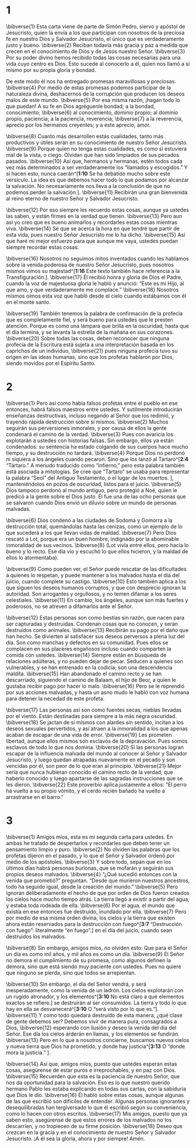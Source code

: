 # 1 
\bibverse{1} Esta carta viene de parte de Simón Pedro, siervo y apóstol de Jesucristo, quien la envía a los que participan con nosotros de la preciosa fe en nuestro Dios y Salvador Jesucristo, el único que es verdaderamente justo y bueno. \bibverse{2} Reciban todavía más gracia y paz a medida que crecen en el conocimiento de Dios y de Jesús nuestro Señor. \bibverse{3} Por su poder divino hemos recibido todas las cosas necesarias para una vida cuyo centro es Dios. Esto sucede al conocerlo a él, quien nos llamó a sí mismo por su propia gloria y bondad. 

De este modo él nos ha entregado promesas maravillosas y preciosas. \bibverse{4} Por medio de estas promesas podemos participar de la naturaleza divina, deshacernos de la corrupción que producen los deseos malos de este mundo. \bibverse{5} Por esa misma razón, ¡hagan todo lo que puedan! A su fe en Dios agréguenle bondad; a la bondad, conocimiento; \bibverse{6} al conocimiento, dominio propio; al dominio propio, paciencia; a la paciencia, reverencia; \bibverse{7} a la reverencia, aprecio por los hermanos creyentes; y a este aprecio, amor. 

\bibverse{8} Cuanto más desarrollen estas cualidades, tanto más productivos y útiles serán en su conocimiento de nuestro Señor Jesucristo. \bibverse{9} Porque quien no tenga estas cualidades, es como si estuviera mal de la vista, o ciego. Olvidan que han sido limpiados de sus pecados pasados. \bibverse{10} Así que, hermanos y hermanas, estén todos cada vez más determinados a ser verdaderamente los “llamados y escogidos.” Y si hacen esto, nunca caerán^[**1:10** Se ha debatido mucho sobre este versículo. La idea es que debemos hacer todo lo que podamos por alcanzar la salvación. No necesariamente nos lleva a la conclusión de que no podemos perder la salvación.]. \bibverse{11} Recibirán una gran bienvenida al reino eterno de nuestro Señor y Salvador Jesucristo. 


\bibverse{12} Por eso siempre les recuerdo estas cosas, aunque ya ustedes las saben, y están firmes en la verdad que tienen. \bibverse{13} Pero aun así yo creo que es bueno animarlos y recordarles estas cosas mientras viva. \bibverse{14} Sé que se acerca la hora en que tendré que partir de esta vida, pues nuestro Señor Jesucristo me lo ha dicho. \bibverse{15} Así que haré mi mejor esfuerzo para que aunque me vaya, ustedes puedan siempre recordar estas cosas. 

\bibverse{16} Nosotros no seguimos mitos inventados cuando les hablamos sobre la venida poderosa de nuestro Señor Jesucristo, pues nosotros mismos vimos su majestad^[**1:16** Este texto también hace referencia a la Transfiguración.]. \bibverse{17} Él recibió honra y gloria de Dios el Padre, cuando la voz de majestuosa gloria le habló y anunció: “Este es mi Hijo, al que amo, y que verdaderamente me complace.” \bibverse{18} Nosotros mismos oímos esta voz que habló desde el cielo cuando estábamos con él en el monte santo. 


\bibverse{19} También tenemos la palabra de confirmación de la profecía que es completamente fiel, y será bueno para ustedes que le presten atención. Porque es como una lámpara que brilla en la oscuridad, hasta que el día termina, y se levanta la estrella de la mañana en sus corazones. \bibverse{20} Sobre todas las cosas, deben reconocer que ninguna profecía de la Escritura está sujeta a una interpretación basada en los caprichos de un individuo, \bibverse{21} pues ninguna profecía tuvo su origen en las ideas humanas, sino que los profetas hablaron por Dios, siendo movidos por el Espíritu Santo. 

# 2 
\bibverse{1} Pero así como había falsos profetas entre el pueblo en ese entonces, habrá falsos maestros entre ustedes. Y sutilmente introducirán enseñanzas destructivas, incluso negando al Señor que los redimió, y trayendo rápida destrucción sobre sí mismos. \bibverse{2} Muchos seguirán sus perversiones inmorales, y por causa de ellos la gente condenará el camino de la verdad. \bibverse{3} Pues con avaricia los explotarán a ustedes con historias falsas. Sin embargo, ellos ya están condenados: su sentencia ha estado colgando de sus cuerpos hace mucho tiempo, y su destrucción no tardará. \bibverse{4} Porque Dios no perdonó ni siquiera a los ángeles cuando pecaron. Sino que los lanzó al Tártaro^[**2:4** “Tártaro.” A menudo traducido como “infierno,” pero esta palabra también está asociada a mitologías. Se cree que “Tártaro” se usaba para representar la palabra “Seol” del Antiguo Testamento, o el lugar de los muertos. ], manteniéndolos en pozos de oscuridad, listos para el juicio. \bibverse{5} Dios tampoco perdonó al mundo antiguo, pero protegió a Noé, quien le predicó a la gente sobre el Dios justo. Él fue una de las ocho personas que se salvaron cuando Dios envió un diluvio sobre un mundo de personas malvadas. 


\bibverse{6} Dios condenó a las ciudades de Sodoma y Gomorra a la destrucción total, quemándolas hasta las cenizas, como un ejemplo de lo que sucederá a los que llevan vidas de maldad. \bibverse{7} Pero Dios rescató a Lot, porque era un buen hombre, indignado por la abominable inmoralidad de sus vecinos. \bibverse{8} (Lot vivía entre ellos, pero hacía lo bueno y lo recto. Ese día vio y escuchó lo que ellos hicieron, y la maldad de ellos lo atormentaba). 

\bibverse{9} Como pueden ver, el Señor puede rescatar de las dificultades a quienes lo respetan, y puede mantener a los malvados hasta el día del juicio, cuando complete su castigo. \bibverse{10} Esto también aplica a los que siguen los deseos humanos corruptos, y que con desprecio ignoran la autoridad. Son arrogantes y orgullosos, y no temen difamar a los seres celestiales. \bibverse{11} En cambio, los ángeles, aunque son más fuertes y poderosos, no se atreven a difamarlos ante el Señor. 

\bibverse{12} Estas personas son como bestias sin razón, que nacen para ser capturadas y destruidas. Condenan cosas que no conocen, y serán destruidos como animales. \bibverse{13} Recibirán su pago por el daño que han hecho. Se divierten al satisfacer sus deseos perversos a plena luz del día. Son como manchas y defectos en su comunidad. Pues ellos se complacen en sus placeres engañosos incluso cuando comparten la comida con ustedes. \bibverse{14} Siempre están en búsqueda de relaciones adúlteras, y no pueden dejar de pecar. Seducen a quienes son vulnerables, y se han entrenado en la codicia; son una descendencia maldita. \bibverse{15} Han abandonado el camino recto y se han descarriado, siguiendo el camino de Balaam, el hijo de Beor, a quien le gustaba recibir pago por hacer lo malo. \bibverse{16} Pero se le reprendió por sus acciones malvadas, y hasta un asno mudo le habló con voz humana para detener la necedad de este profeta. 

\bibverse{17} Las personas así son como fuentes secas, nieblas llevadas por el viento. Están destinadas para siempre a la más negra oscuridad. \bibverse{18} Se jactan de sí mismos con alardes sin sentido, incitan a los deseos sexuales pervertidos, y así atraen a la inmoralidad a los que apenas acaban de escapar de una vida de error. \bibverse{19} Les prometen libertad, aunque ellos mismos son esclavos de la depravación. Pues somos esclavos de todo lo que nos domina. \bibverse{20} Si las personas logran escapar de la influencia malvada del mundo al conocer al Señor y Salvador Jesucristo, y luego quedan atrapadas nuevamente en el pecado y son vencidas por él, son peor de lo que eran al principio. \bibverse{21} Mejor sería que nunca hubieran conocido el camino recto de la verdad, que haberlo conocido y luego apartarse de las sagradas instrucciones que se les dieron. \bibverse{22} Este proverbio aplica justamente a ellos: “El perro ha vuelto a su propio vómito, y el cerdo recién bañado ha vuelto a arrastrarse en el barro.” 

# 3 
\bibverse{1} Amigos míos, esta es mi segunda carta para ustedes. En ambas he tratado de despertarlos y recordarles que deben tener un pensamiento limpio y puro. \bibverse{2} No olviden las palabras que los profetas dijeron en el pasado, y lo que el Señor y Salvador ordenó por medio de los apóstoles. \bibverse{3} Y sobre todo, sepan que en los últimos días habrá personas burlonas, que se mofarán y seguirán sus propios deseos malvados. \bibverse{4} “¿Qué sucedió entonces con la venida que prometió?” preguntan. “Desde que murieron nuestros ancestros, todo ha seguido igual, desde la creación del mundo.” \bibverse{5} Pero ignoran deliberadamente el hecho de que por orden de Dios fueron creados los cielos hace mucho tiempo atrás. La tierra llegó a existir a partir del agua, y estaba toda rodeada de ella. \bibverse{6} Por el agua, el mundo que existía en ese entonces fue destruido, inundado por ella. \bibverse{7} Pero por medio de esa misma orden divina, los cielos y la tierra que existen ahora están reservados para la destrucción con fuego^[**3:7** “Destrucción con fuego”: literalmente “en fuego”.] en el día del juicio, cuando sean destruidos los malvados. 


\bibverse{8} Sin embargo, amigos míos, no olviden esto: Que para el Señor un día es como mil años, y mil años es como un día. \bibverse{9} El Señor no demora el cumplimiento de su promesa, como algunos definen la demora, sino que está siendo muy paciente con ustedes. Pues no quiere que ninguno se pierda, sino que todos se arrepientan. 

\bibverse{10} Sin embargo, el día del Señor vendrá, y será inesperadamente, como la venida de un ladrón. Los cielos explotarán con un rugido atronador, y los elementos^[**3:10** No está claro a qué elementos exactos se refiere.] se destruirán al ser consumidos. La tierra y todo lo que hay en ella se desvanecerá^[**3:10** O “será visto por lo que es.”]. \bibverse{11} Y como todo quedará destruido de esta manera, ¿qué clase de gente debemos ser? Debemos vivir de manera pura, consagrados a Dios, \bibverse{12} esperando con ilusión y deseo la venida del día del Señor. Ese día los cielos arderán en llamas, y los elementos se fundirán. \bibverse{13} Pero en lo que a nosotros concierne, buscamos nuevos cielos y nueva tierra que Dios ha prometido, y donde hay justicia^[**3:13** O “donde mora la justicia.” ]. 




\bibverse{14} Así que, amigos míos, puesto que ustedes esperan estas cosas, asegúrense de estar puros e irreprochables, y en paz con Dios. \bibverse{15} Recuerden que esta es la paciencia de nuestro Señor, que nos da oportunidad para la salvación. Eso es lo que nuestro querido hermano Pablo les estaba explicando en todas sus cartas, con la sabiduría que Dios le dio. \bibverse{16} Él habló sobre estas cosas, aunque algunas de las que escribió son difíciles de entender. Algunas personas ignorantes y desequilibradas han tergiversado lo que él escribió según su conveniencia, como lo hacen con otros escritos. \bibverse{17} Mis amigos, puesto que ya saben esto, asegúrense de que estos errores de los malvados no los descarríen, y no tropiecen de su firme posición. \bibverse{18} Deseo que crezcan en la gracia y en el conocimiento de nuestro Señor y Salvador Jesucristo. ¡A él sea la gloria, ahora y por siempre! Amén. 